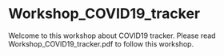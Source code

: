 # Workshop_COVID19_tracker

Welcome to this workshop about COVID19 tracker. Please read Workshop_COVID19_tracker.pdf to follow this workshop.
